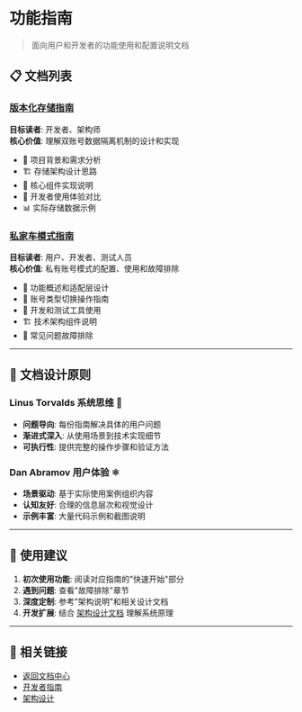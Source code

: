# 功能指南

> 面向用户和开发者的功能使用和配置说明文档

## 📋 文档列表

### [版本化存储指南](versioned-storage-guide.md)

**目标读者**: 开发者、架构师  
**核心价值**: 理解双账号数据隔离机制的设计和实现

- 🎯 项目背景和需求分析
- 🏗️ 存储架构设计思路
- 🔧 核心组件实现说明
- 🚀 开发者使用体验对比
- 📊 实际存储数据示例

### [私家车模式指南](private-car-mode.md)

**目标读者**: 用户、开发者、测试人员  
**核心价值**: 私有账号模式的配置、使用和故障排除

- 🚀 功能概述和适配层设计
- 🔧 账号类型切换操作指南
- 🧪 开发和测试工具使用
- 🏗️ 技术架构组件说明
- 🐛 常见问题故障排除

---

## 🎯 文档设计原则

### Linus Torvalds 系统思维 🐧

- **问题导向**: 每份指南解决具体的用户问题
- **渐进式深入**: 从使用场景到技术实现细节
- **可执行性**: 提供完整的操作步骤和验证方法

### Dan Abramov 用户体验 ⚛️

- **场景驱动**: 基于实际使用案例组织内容
- **认知友好**: 合理的信息层次和视觉设计
- **示例丰富**: 大量代码示例和截图说明

---

## 🔗 使用建议

1. **初次使用功能**: 阅读对应指南的"快速开始"部分
2. **遇到问题**: 查看"故障排除"章节
3. **深度定制**: 参考"架构说明"和相关设计文档
4. **开发扩展**: 结合 [架构设计文档](../architecture/) 理解系统原理

---

## 🔗 相关链接

- [返回文档中心](../README.md)
- [开发者指南](../developers/)
- [架构设计](../architecture/)
